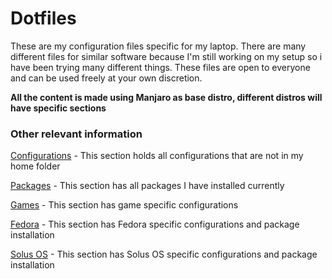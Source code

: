 # Dotfiles

These are my configuration files specific for my laptop. 
There are many different files for similar software because 
I'm still working on my setup so i have been trying many different things. 
These files are open to everyone and can be used freely at your own discretion.

**All the content is made using Manjaro as base distro, different distros will have specific sections**

### Other relevant information

[Configurations](https://www.github.com/barbafh3/dotfiles/blob/laptop/CONFIGURATIONS.md) - This section holds all configurations that are not in my home folder
    
[Packages](https://www.github.com/barbafh3/dotfiles/blob/laptop/PACKAGES.md) - This section has all packages I have installed currently

[Games](https://www.github.com/barbafh3/dotfiles/blob/laptop/GAMES.md) - This section has game specific configurations

[Fedora](https://www.github.com/barbafh3/dotfiles/blob/laptop/FEDORA.md) - This section has Fedora specific configurations and package installation

[Solus OS](https://www.github.com/barbafh3/dotfiles/blob/laptop/SOLUS.md) - This section has Solus OS specific configurations and package installation


